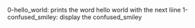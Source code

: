 0-hello_world: prints the word hello world with the next liine
1-confused_smiley: display the confused_smiley
